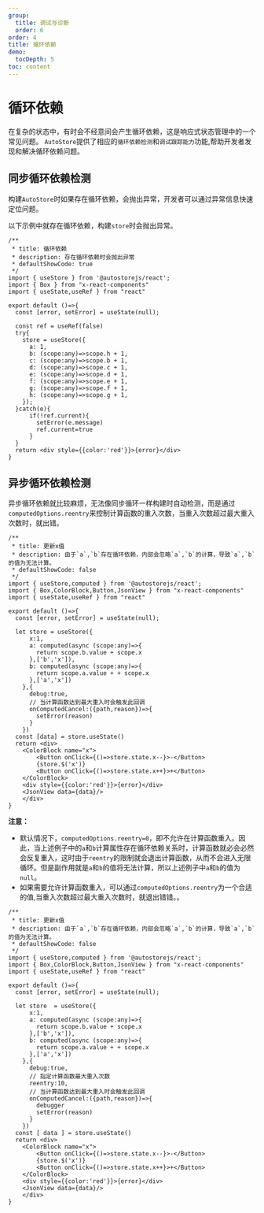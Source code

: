 ```yaml
---
group:
  title: 调试与诊断
  order: 6
order: 4 
title: 循环依赖
demo:
  tocDepth: 5
toc: content
---
```


# 循环依赖

在复杂的状态中，有时会不经意间会产生循环依赖，这是响应式状态管理中的一个常见问题。
`AutoStore`提供了相应的`循环依赖检测`和`调试跟踪能力`功能,帮助开发者发现和解决循环依赖问题。

## 同步循环依赖检测

构建`AutoStore`时如果存在循环依赖，会抛出异常，开发者可以通过异常信息快速定位问题。

以下示例中就存在循环依赖，构建`store`时会抛出异常。

```tsx | pure
/**
 * title: 循环依赖
 * description: 存在循环依赖时会抛出异常
 * defaultShowCode: true 
 */
import { useStore } from '@autostorejs/react';
import { Box } from "x-react-components"
import { useState,useRef } from "react"
 
export default ()=>{  
  const [error, setError] = useState(null);
  
  const ref = useRef(false)
  try{
    store = useStore({ 
      a: 1,
      b: (scope:any)=>scope.h + 1,
      c: (scope:any)=>scope.b + 1,
      d: (scope:any)=>scope.c + 1,
      e: (scope:any)=>scope.d + 1,
      f: (scope:any)=>scope.e + 1,
      g: (scope:any)=>scope.f + 1,
      h: (scope:any)=>scope.g + 1,
    });
  }catch(e){
      if(!ref.current){
        setError(e.message)
        ref.current=true
      }
  }
  return <div style={{color:'red'}}>{error}</div>
}

```            

## 异步循环依赖检测

异步循环依赖就比较麻烦，无法像同步循环一样构建时自动检测，而是通过`computedOptions.reentry`来控制计算函数的重入次数，当重入次数超过最大重入次数时，就出错。

```tsx
/**
 * title: 更新x值
 * description: 由于`a`,`b`存在循环依赖，内部会忽略`a`,`b`的计算，导致`a`,`b`的值为无法计算。
 * defaultShowCode: false
 */
import { useStore,computed } from '@autostorejs/react';
import { Box,ColorBlock,Button,JsonView } from "x-react-components"
import { useState,useRef } from "react"
 
export default ()=>{  
  const [error, setError] = useState(null);
  
  let store = useStore({ 
      x:1,
      a: computed(async (scope:any)=>{
        return scope.b.value + scope.x
      },['b','x']),
      b: computed(async (scope:any)=>{
        return scope.a.value + + scope.x
      },['a','x'])
    },{
      debug:true,
      // 当计算函数达到最大重入时会触发此回调
      onComputedCancel:({path,reason})=>{
        setError(reason)
      }
    }) 
  const [data] = store.useState()
  return <div>
    <ColorBlock name="x">
        <Button onClick={()=>store.state.x--}>-</Button>
        {store.$('x')}
        <Button onClick={()=>store.state.x++}>+</Button>
    </ColorBlock>
    <div style={{color:'red'}}>{error}</div>
    <JsonView data={data}/>
    </div>
}

```          

**注意：**

- 默认情况下，`computedOptions.reentry=0`，即不允许在计算函数重入。因此，当上述例子中的`a`和`b`计算属性存在循环依赖关系时，计算函数就必会必然会反复重入，这时由于`reentry`的限制就会退出计算函数，从而不会进入无限循环。但是副作用就是`a`和`b`的值将无法计算，所以上述例子中`a`和`b`的值为`null`。
- 如果需要允许计算函数重入，可以通过`computedOptions.reentry`为一个合适的值,当重入次数超过最大重入次数时，就退出错错。。


```tsx
/**
 * title: 更新x值
 * description: 由于`a`,`b`存在循环依赖，内部会忽略`a`,`b`的计算，导致`a`,`b`的值为无法计算。
 * defaultShowCode: false
 */
import { useStore,computed } from '@autostorejs/react';
import { Box,ColorBlock,Button,JsonView } from "x-react-components"
import { useState,useRef } from "react"
 
export default ()=>{  
  const [error, setError] = useState(null);
  
  let store  = useStore({ 
      x:1,
      a: computed(async (scope:any)=>{
        return scope.b.value + scope.x
      },['b','x']),
      b: computed(async (scope:any)=>{
        return scope.a.value + + scope.x
      },['a','x'])
    },{
      debug:true,
      // 指定计算函数最大重入次数
      reentry:10,
      // 当计算函数达到最大重入时会触发此回调
      onComputedCancel:({path,reason})=>{
        debugger
        setError(reason)
      }
    }) 
  const [ data ] = store.useState()
  return <div>
    <ColorBlock name="x">
        <Button onClick={()=>store.state.x--}>-</Button>
        {store.$('x')}
        <Button onClick={()=>store.state.x++}>+</Button>
    </ColorBlock>
    <div style={{color:'red'}}>{error}</div>
    <JsonView data={data}/>
    </div>
}

```          

